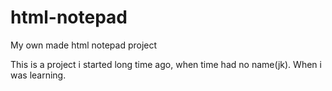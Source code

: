 # html-notepad
My own made html notepad project

This is a project i started long time ago, when time had no name(jk). When i was learning.
